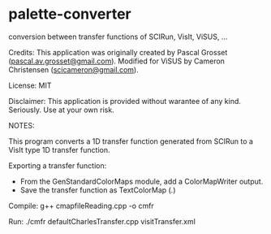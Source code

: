 palette-converter
=================

conversion between transfer functions of SCIRun, VisIt, ViSUS, ...

Credits:
This application was originally created by Pascal Grosset (pascal.av.grosset@gmail.com).
Modified for ViSUS by Cameron Christensen (scicameron@gmail.com).

License:
MIT

Disclaimer:
This application is provided without warantee of any kind. Seriously. Use at your own risk.

NOTES:

This program converts a 1D transfer function generated from SCIRun to a VisIt type 1D transfer function.

Exporting a transfer function:
- From the GenStandardColorMaps module, add a ColorMapWriter output.
- Save the transfer function as TextColorMap (*.*)

Compile:
g++ cmapfileReading.cpp -o cmfr

Run:
./cmfr defaultCharlesTransfer.cpp visitTransfer.xml
